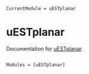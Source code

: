 ```@meta
CurrentModule = uESTplanar
```

# uESTplanar

Documentation for [uESTplanar](https://github.com/alex-nunn/uESTplanar.jl).

```@index
```

```@autodocs
Modules = [uESTplanar]
```
